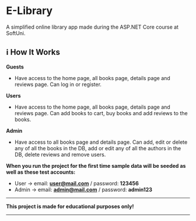 # E-Library
A simplified online library app made during the ASP.NET Core course at SoftUni.

## :information_source: How It Works

**Guests**
- Have access to the home page, all books page, details page and reviews page. Can log in or register.

**Users**
- Have access to the home page, all books page, details page and reviews page. Can add books to cart, buy books and add reviews to the books.

**Admin**
- Have access to all books page and details page. Can add, edit or delete any of all the books in the DB, add or edit any of all the authors in the DB, delete reviews and remove users.

**When you run the project for the first time sample data will be seeded as well as these test accounts:**

- User -> email: **user@mail.com** / password: **123456**
- Admin -> email: **admin@mail.com** / password: **admin123**

___
**This project is made for educational purposes only!**
___
